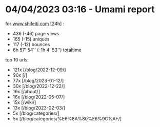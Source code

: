 # 04/04/2023 03:16 - Umami report
for www.shifeiti.com [24h] :

 - 436 (-46) page views
 - 165 (-15) uniques
 - 117 (-12) bounces
 - 6h 57' 54'' (-1h 4' 53'') totaltime


top 10 urls:
 - 121x [/blog/2022-12-09/]
 - 90x [/]
 - 77x [/blog/2023-01-12/]
 - 30x [/blog/2022-12-22/]
 - 16x [/about/]
 - 16x [/blog/2022-05-07/]
 - 15x [/wiki/]
 - 13x [/blog/2023-02-03/]
 - 5x [/blog/categories/]
 - 5x [/blog/categories/%E6%8A%80%E6%9C%AF/]


